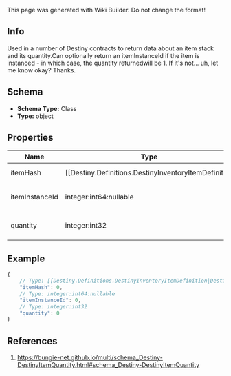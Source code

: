 <span class="wiki-builder">This page was generated with Wiki Builder. Do not change the format!</span>

## Info
Used in a number of Destiny contracts to return data about an item stack and its quantity.Can optionally return an itemInstanceId if the item is instanced - in which case, the quantity returnedwill be 1.  If it's not... uh, let me know okay?  Thanks.

## Schema
* **Schema Type:** Class
* **Type:** object

## Properties
Name | Type | Description
---- | ---- | -----------
itemHash | [[Destiny.Definitions.DestinyInventoryItemDefinition|Destiny-Definitions-DestinyInventoryItemDefinition]]:integer:uint32 | The hash identifier for the item in question.  Use it to look up the item's DestinyInventoryItemDefinition.
itemInstanceId | integer:int64:nullable | If this quantity is referring to a specific instance of an item, this will have the item's instance ID.Normally, this will be null.
quantity | integer:int32 | The amount of the item needed/available depending on the context of where DestinyItemQuantity is being used.

## Example
```javascript
{
    // Type: [[Destiny.Definitions.DestinyInventoryItemDefinition|Destiny-Definitions-DestinyInventoryItemDefinition]]:integer:uint32
    "itemHash": 0,
    // Type: integer:int64:nullable
    "itemInstanceId": 0,
    // Type: integer:int32
    "quantity": 0
}

```

## References
1. https://bungie-net.github.io/multi/schema_Destiny-DestinyItemQuantity.html#schema_Destiny-DestinyItemQuantity
